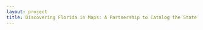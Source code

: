```yaml
--- 
layout: project 
title: Discovering Florida in Maps: A Partnership to Catalog the State's Historic Cartography
---
```




